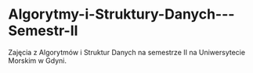 # Algorytmy-i-Struktury-Danych---Semestr-II
Zajęcia z Algorytmów i Struktur Danych na semestrze II na Uniwersytecie Morskim w Gdyni.
